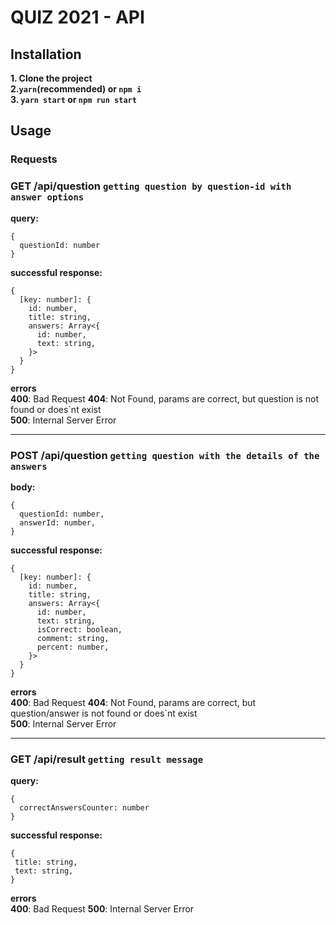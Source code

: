 # QUIZ 2021 - API

## Installation
**1. Clone the project**    
**2.`yarn`(recommended) or `npm i`**  
**3. `yarn start` or `npm run start`**  

## Usage
### Requests
### GET **/api/question** `getting question by question-id with answer options`
**query:** 
```
{
  questionId: number
}
```  
**successful response:**  
```
{
  [key: number]: {
    id: number,
    title: string,
    answers: Array<{
      id: number,
      text: string,
    }>
  }
}                  
```
**errors**  
**400**: Bad Request
**404**: Not Found, params are correct, but question is not found or does`nt exist  
**500**: Internal Server Error  
***

### POST **/api/question** `getting question with the details of the answers`
**body:** 
```
{
  questionId: number,
  answerId: number,
}
```  
**successful response:**
```
{
  [key: number]: {
    id: number,
    title: string,
    answers: Array<{
      id: number,
      text: string,
      isCorrect: boolean,
      comment: string,
      percent: number,
    }>
  }
}  
```
**errors**  
**400**: Bad Request
**404**: Not Found, params are correct, but question/answer is not found or does`nt exist  
**500**: Internal Server Error  
***
### GET **/api/result** `getting result message`
**query:**
```
{
  correctAnswersCounter: number
}
```  
**successful response:**
```
{
 title: string,
 text: string,
}
```
**errors**  
**400**: Bad Request
**500**: Internal Server Error  
